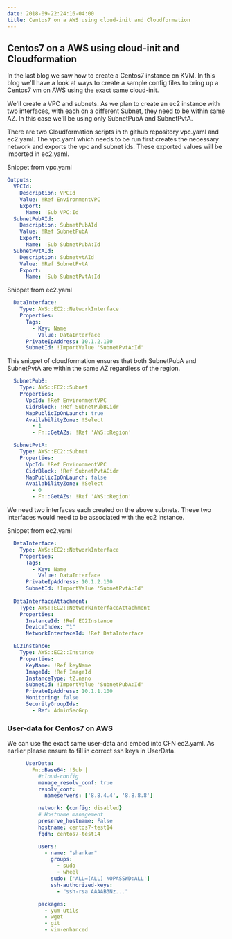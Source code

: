 ```yaml
---
date: 2018-09-22:24:16-04:00
title: Centos7 on a AWS using cloud-init and Cloudformation
---
```


## Centos7 on a AWS using cloud-init and Cloudformation

In the last blog we saw how to create a Centos7 instance on KVM. In this blog we'll have a look at ways to create a sample config files to bring up a Centos7 vm on AWS using the exact same cloud-init. 

We'll create a VPC and subnets. As we plan to create an ec2 instance with two interfaces, with each on a different Subnet, they need to be within same AZ. In this case we'll be using only SubnetPubA and SubnetPvtA.

There are two Cloudformation scripts in th github repository vpc.yaml and ec2.yaml. The vpc.yaml which needs to be run first creates the necessary network and exports the vpc and subnet ids. These exported values will be imported in ec2.yaml.


Snippet from vpc.yaml
```yaml
Outputs:
  VPCId:
    Description: VPCId
    Value: !Ref EnvironmentVPC
    Export:
      Name: !Sub VPC:Id
  SubnetPubAId:
    Description: SubnetPubAId
    Value: !Ref SubnetPubA
    Export:
      Name: !Sub SubnetPubA:Id
  SubnetPvtAId:
    Description: SubnetvtAId
    Value: !Ref SubnetPvtA
    Export:
      Name: !Sub SubnetPvtA:Id
```

Snippet from ec2.yaml
```yaml
  DataInterface:
    Type: AWS::EC2::NetworkInterface
    Properties:
      Tags:
        - Key: Name
          Value: DataInterface
      PrivateIpAddress: 10.1.2.100
      SubnetId: !ImportValue 'SubnetPvtA:Id'

```

This snippet of cloudformation ensures that both SubnetPubA and SubnetPvtA are within the same AZ regardless of the region.
```yaml
  SubnetPubB:
    Type: AWS::EC2::Subnet
    Properties:
      VpcId: !Ref EnvironmentVPC
      CidrBlock: !Ref SubnetPubBCidr
      MapPublicIpOnLaunch: true
      AvailabilityZone: !Select 
        - 1
        - Fn::GetAZs: !Ref 'AWS::Region'

  SubnetPvtA:
    Type: AWS::EC2::Subnet
    Properties:
      VpcId: !Ref EnvironmentVPC
      CidrBlock: !Ref SubnetPvtACidr
      MapPublicIpOnLaunch: false
      AvailabilityZone: !Select 
        - 0
        - Fn::GetAZs: !Ref 'AWS::Region'
```

We need two interfaces each created on the above subnets. These two interfaces would need to be associated with the ec2 instance.

Snippet from ec2.yaml
```yaml
  DataInterface:
    Type: AWS::EC2::NetworkInterface
    Properties:
      Tags:
        - Key: Name
          Value: DataInterface
      PrivateIpAddress: 10.1.2.100
      SubnetId: !ImportValue 'SubnetPvtA:Id'
  
  DataInterfaceAttachment:
    Type: AWS::EC2::NetworkInterfaceAttachment
    Properties:
      InstanceId: !Ref EC2Instance
      DeviceIndex: "1"
      NetworkInterfaceId: !Ref DataInterface

  EC2Instance:
    Type: AWS::EC2::Instance
    Properties:
      KeyName: !Ref keyName
      ImageId: !Ref ImageId
      InstanceType: t2.nano
      SubnetId: !ImportValue 'SubnetPubA:Id'
      PrivateIpAddress: 10.1.1.100
      Monitoring: false
      SecurityGroupIds:
        - Ref: AdminSecGrp
```

### User-data for Centos7 on AWS
We can use the exact same user-data and embed into CFN ec2.yaml. As earlier please ensure to fill in correct ssh keys in UserData.

```yaml
      UserData: 
        Fn::Base64: !Sub |
          #cloud-config
          manage_resolv_conf: true
          resolv_conf:
            nameservers: ['8.8.4.4', '8.8.8.8']

          network: {config: disabled}
          # Hostname management
          preserve_hostname: False
          hostname: centos7-test14
          fqdn: centos7-test14

          users:
            - name: "shankar"
              groups:
                - sudo
                - wheel
              sudo: ['ALL=(ALL) NOPASSWD:ALL']
              ssh-authorized-keys:
                - "ssh-rsa AAAAB3Nz..."

          packages:
            - yum-utils
            - wget
            - git
            - vim-enhanced
```